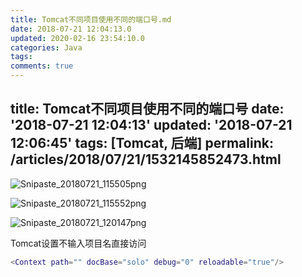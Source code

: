 ```yaml
---
title: Tomcat不同项目使用不同的端口号.md
date: 2018-07-21 12:04:13.0
updated: 2020-02-16 23:54:10.0
categories: Java
tags: 
comments: true 
---
```


title: Tomcat不同项目使用不同的端口号
date: '2018-07-21 12:04:13'
updated: '2018-07-21 12:06:45'
tags: [Tomcat, 后端]
permalink: /articles/2018/07/21/1532145852473.html
---

![Snipaste_20180721_115505png](http://p95x8s7hh.bkt.clouddn.com//file/2018/07/28ca60812b5a4fcfb323a0f78c10a533_Snipaste_20180721_115505.png) 


![Snipaste_20180721_115552png](http://p95x8s7hh.bkt.clouddn.com//file/2018/07/f60e6deae8804708b38f5df7fc027208_Snipaste_20180721_115552.png) 

![Snipaste_20180721_120147png](http://p95x8s7hh.bkt.clouddn.com//file/2018/07/6036bbd269804eec90b4ddd8e6fa0cac_Snipaste_20180721_120147.png) 

Tomcat设置不输入项目名直接访问
``` lua
<Context path="" docBase="solo" debug="0" reloadable="true"/> 
```